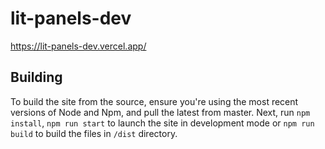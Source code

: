 # lit-panels-dev

https://lit-panels-dev.vercel.app/

## Building

To build the site from the source, ensure you're using the most recent versions of Node and Npm, and pull the latest from master.
Next, run `npm install`, `npm run start` to launch the site in development mode or `npm run build` to build the files in `/dist` directory.
